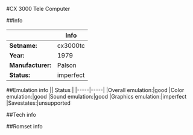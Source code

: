 #CX 3000 Tele Computer

##Info

||Info|
|-----|-----|
|**Setname:**|cx3000tc
|**Year:**|1979
|**Manufacturer:**|Palson
|**Status:**|imperfect

##Emulation info
|| Status |
|-----|-----|
|Overall emulation:|good
|Color emulation:|good
|Sound emulation:|good
|Graphics emulation:|imperfect
|Savestates:|unsupported

##Tech info

##Romset info

<!--- START OF EDITED COMMENT DO NOT TOUCH TEXT ABOVE-->
